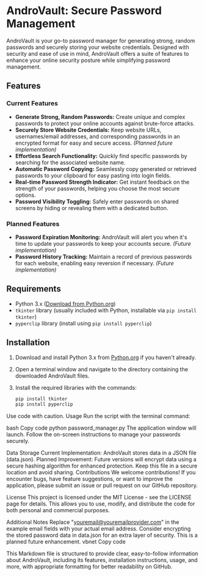 # AndroVault: Secure Password Management

AndroVault is your go-to password manager for generating strong, random passwords and securely storing your website credentials. Designed with security and ease of use in mind, AndroVault offers a suite of features to enhance your online security posture while simplifying password management.

## Features

### Current Features

- **Generate Strong, Random Passwords:** Create unique and complex passwords to protect your online accounts against brute-force attacks.
- **Securely Store Website Credentials:** Keep website URLs, usernames/email addresses, and corresponding passwords in an encrypted format for easy and secure access. *(Planned future implementation)*
- **Effortless Search Functionality:** Quickly find specific passwords by searching for the associated website name.
- **Automatic Password Copying:** Seamlessly copy generated or retrieved passwords to your clipboard for easy pasting into login fields.
- **Real-time Password Strength Indicator:** Get instant feedback on the strength of your passwords, helping you choose the most secure options.
- **Password Visibility Toggling:** Safely enter passwords on shared screens by hiding or revealing them with a dedicated button.

### Planned Features

- **Password Expiration Monitoring:** AndroVault will alert you when it's time to update your passwords to keep your accounts secure. *(Future implementation)*
- **Password History Tracking:** Maintain a record of previous passwords for each website, enabling easy reversion if necessary. *(Future implementation)*

## Requirements

- Python 3.x ([Download from Python.org](https://www.python.org/downloads/))
- `tkinter` library (usually included with Python, installable via `pip install tkinter`)
- `pyperclip` library (install using `pip install pyperclip`)

## Installation

1. Download and install Python 3.x from [Python.org](https://www.python.org/downloads/) if you haven't already.
2. Open a terminal window and navigate to the directory containing the downloaded AndroVault files.
3. Install the required libraries with the commands:

   ```bash
   pip install tkinter
   pip install pyperclip
Use code with caution.
Usage
Run the script with the terminal command:

bash
Copy code
python password_manager.py
The application window will launch. Follow the on-screen instructions to manage your passwords securely.

Data Storage
Current Implementation: AndroVault stores data in a JSON file (data.json).
Planned Improvement: Future versions will encrypt data using a secure hashing algorithm for enhanced protection. Keep this file in a secure location and avoid sharing.
Contributions
We welcome contributions! If you encounter bugs, have feature suggestions, or want to improve the application, please submit an issue or pull request on our GitHub repository.

License
This project is licensed under the MIT License - see the LICENSE page for details. This allows you to use, modify, and distribute the code for both personal and commercial purposes.

Additional Notes
Replace "youremail@youremailprovider.com" in the example email fields with your actual email address.
Consider encrypting the stored password data in data.json for an extra layer of security. This is a planned future enhancement.
vbnet
Copy code

This Markdown file is structured to provide clear, easy-to-follow information about AndroVault, including its features, installation instructions, usage, and more, with appropriate formatting for better readability on GitHub.